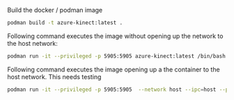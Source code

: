 Build the docker / podman image
```bash
podman build -t azure-kinect:latest .
```

Following command executes the image without opening up the network to the host network:
```bash
podman run -it --privileged -p 5905:5905 azure-kinect:latest /bin/bash -c "Xvfb :1 -screen 0 2560x1440x16 & . /opt/ros/humble/setup.bash && . /root/ws/install/setup.sh && ros2 launch azure_kinect_ros_driver driver.launch.py" 
```

Following command executes the image opening up a the container to the host network. This needs testing
```bash
podman run -it --privileged -p 5905:5905  --network host --ipc=host --pid=host azure-kinect:latest /bin/bash -c "Xvfb :1 -screen 0 2560x1440x16 & . /opt/ros/humble/setup.bash && . /root/ws/install/setup.sh && ros2 launch azure_kinect_ros_driver driver.launch.py" 
```